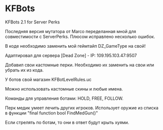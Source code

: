 # KFBots
KFBots 2.1 for Server Perks

Последняя версия мутатора от Marco переделанная мной для совместимости с ServerPerks. Плюсом исправлено несколько ошибок.

В коде необходимо заменить мой геймтайп DZ_GameType на свой!

Адаптировал для сервера [Dead Zone] - IP: 109.195.103.47:9507

Добавил свои кастомные перки. Необходимо их заменить на свои или убрать их из кода.

У ботов свой магазин KFBotLevelRules.uc

Можно использовать кастомные скины и любые имена.

Команды для управления ботами: HOLD, FREE, FOLLOW.

Перк медик умеет лечить других игроков. Использует оружие из списка в функции "final function bool FindMedGun()"

Если стрелять по ботам, то они в ответ будут крыть хуями.
